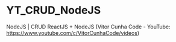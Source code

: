 # YT_CRUD_NodeJS
NodeJS | CRUD ReactJS + NodeJS (Vitor Cunha Code - YouTube: https://www.youtube.com/c/VitorCunhaCode/videos)
